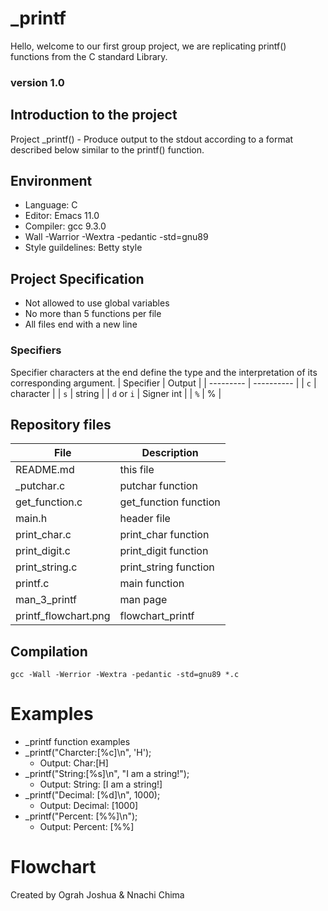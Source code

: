 # _printf
Hello, welcome to our first group project, we are replicating printf() functions from the C standard Library.
### version 1.0

## Introduction to the project
Project _printf() - Produce output to the stdout according to a format described below similar to the printf() function.
## Environment
* Language: C
* Editor: Emacs 11.0
* Compiler: gcc 9.3.0
* Wall -Warrior -Wextra -pedantic -std=gnu89
* Style guildelines: Betty style

## Project Specification
* Not allowed to use global variables
* No more than 5 functions per file
* All files end with a new line

### Specifiers
Specifier characters at the end define the type and the interpretation of its corresponding argument.
| Specifier  | Output 	  |
| ---------  | ---------- |
| `c`	     | character  |
| `s`	     |  string	  |
| `d` or `i` | Signer int |
| `%`        | %	  |

## Repository files
|  	File	       |	Description	|
| -------------------  | ---------------------	|
| README.md	       | this file		|
| _putchar.c	       | putchar function	|
| get_function.c       | get_function function	|
| main.h 	       | header file  		|
| print_char.c         | print_char function	|
| print_digit.c        | print_digit function	|
| print_string.c       | print_string function	|
| printf.c	       | main function		|
| man_3_printf	       | man page		|
| printf_flowchart.png | flowchart_printf	|

## Compilation
`gcc -Wall -Werrior -Wextra -pedantic -std=gnu89 *.c`

# Examples
* _printf function examples
* _printf("Charcter:[%c]\n", 'H');
	* Output: Char:[H]
* _printf("String:[%s]\n", "I am a string!");
  	* Output: String: [I am a string!]
* _printf("Decimal: [%d]\n", 1000);
  	* Output: Decimal: [1000]
* _printf("Percent: [%%]\n");
  	* Output: Percent: [%%]

# Flowchart
Created by Ograh Joshua & Nnachi Chima



